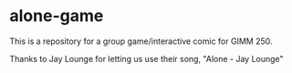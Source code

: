 # alone-game
This is a repository for a group game/interactive comic for GIMM 250.



Thanks to Jay Lounge for letting us use their song, "Alone - Jay Lounge"
